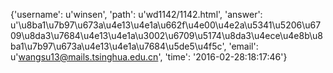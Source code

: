 {'username': u'winsen', 'path': u'wd1142/1142.html', 'answer': u'\u8ba1\u7b97\u673a\u4e13\u4e1a\u662f\u4e00\u4e2a\u5341\u5206\u6709\u8da3\u7684\u4e13\u4e1a\u3002\u6709\u5174\u8da3\u4ece\u4e8b\u8ba1\u7b97\u673a\u4e13\u4e1a\u7684\u5de5\u4f5c', 'email': u'wangsu13@mails.tsinghua.edu.cn', 'time': '2016-02-28:18:17:46'}